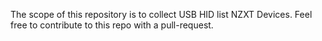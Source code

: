 The scope of this repository is to collect USB HID list NZXT Devices.
Feel free to contribute to this repo with a pull-request.